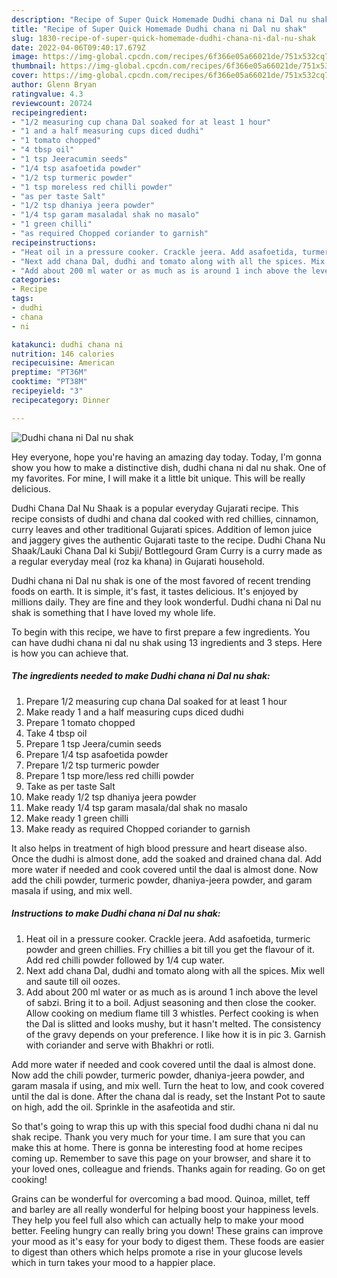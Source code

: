 ```yaml
---
description: "Recipe of Super Quick Homemade Dudhi chana ni Dal nu shak"
title: "Recipe of Super Quick Homemade Dudhi chana ni Dal nu shak"
slug: 1830-recipe-of-super-quick-homemade-dudhi-chana-ni-dal-nu-shak
date: 2022-04-06T09:40:17.679Z
image: https://img-global.cpcdn.com/recipes/6f366e05a66021de/751x532cq70/dudhi-chana-ni-dal-nu-shak-recipe-main-photo.jpg
thumbnail: https://img-global.cpcdn.com/recipes/6f366e05a66021de/751x532cq70/dudhi-chana-ni-dal-nu-shak-recipe-main-photo.jpg
cover: https://img-global.cpcdn.com/recipes/6f366e05a66021de/751x532cq70/dudhi-chana-ni-dal-nu-shak-recipe-main-photo.jpg
author: Glenn Bryan
ratingvalue: 4.3
reviewcount: 20724
recipeingredient:
- "1/2 measuring cup chana Dal soaked for at least 1 hour"
- "1 and a half measuring cups diced dudhi"
- "1 tomato chopped"
- "4 tbsp oil"
- "1 tsp Jeeracumin seeds"
- "1/4 tsp asafoetida powder"
- "1/2 tsp turmeric powder"
- "1 tsp moreless red chilli powder"
- "as per taste Salt"
- "1/2 tsp dhaniya jeera powder"
- "1/4 tsp garam masaladal shak no masalo"
- "1 green chilli"
- "as required Chopped coriander to garnish"
recipeinstructions:
- "Heat oil in a pressure cooker. Crackle jeera. Add asafoetida, turmeric powder and green chillies. Fry chillies a bit till you get the flavour of it. Add red chilli powder followed by 1/4 cup water."
- "Next add chana Dal, dudhi and tomato along with all the spices. Mix well and saute till oil oozes."
- "Add about 200 ml water or as much as is around 1 inch above the level of sabzi. Bring it to a boil. Adjust seasoning and then close the cooker. Allow cooking on medium flame till 3 whistles. Perfect cooking is when the Dal is slitted and looks mushy, but it hasn&#39;t melted. The consistency of the gravy depends on your preference. I like how it is in pic 3. Garnish with coriander and serve with Bhakhri or rotli."
categories:
- Recipe
tags:
- dudhi
- chana
- ni

katakunci: dudhi chana ni 
nutrition: 146 calories
recipecuisine: American
preptime: "PT36M"
cooktime: "PT38M"
recipeyield: "3"
recipecategory: Dinner

---
```



![Dudhi chana ni Dal nu shak](https://img-global.cpcdn.com/recipes/6f366e05a66021de/751x532cq70/dudhi-chana-ni-dal-nu-shak-recipe-main-photo.jpg)

Hey everyone, hope you're having an amazing day today. Today, I'm gonna show you how to make a distinctive dish, dudhi chana ni dal nu shak. One of my favorites. For mine, I will make it a little bit unique. This will be really delicious.

Dudhi Chana Dal Nu Shaak is a popular everyday Gujarati recipe. This recipe consists of dudhi and chana dal cooked with red chillies, cinnamon, curry leaves and other traditional Gujarati spices. Addition of lemon juice and jaggery gives the authentic Gujarati taste to the recipe. Dudhi Chana Nu Shaak/Lauki Chana Dal ki Subji/ Bottlegourd Gram Curry is a curry made as a regular everyday meal (roz ka khana) in Gujarati household.

Dudhi chana ni Dal nu shak is one of the most favored of recent trending foods on earth. It is simple, it's fast, it tastes delicious. It's enjoyed by millions daily. They are fine and they look wonderful. Dudhi chana ni Dal nu shak is something that I have loved my whole life.


To begin with this recipe, we have to first prepare a few ingredients. You can have dudhi chana ni dal nu shak using 13 ingredients and 3 steps. Here is how you can achieve that.

<!--inarticleads1-->

##### The ingredients needed to make Dudhi chana ni Dal nu shak:

1. Prepare 1/2 measuring cup chana Dal soaked for at least 1 hour
1. Make ready 1 and a half measuring cups diced dudhi
1. Prepare 1 tomato chopped
1. Take 4 tbsp oil
1. Prepare 1 tsp Jeera/cumin seeds
1. Prepare 1/4 tsp asafoetida powder
1. Prepare 1/2 tsp turmeric powder
1. Prepare 1 tsp more/less red chilli powder
1. Take as per taste Salt
1. Make ready 1/2 tsp dhaniya jeera powder
1. Make ready 1/4 tsp garam masala/dal shak no masalo
1. Make ready 1 green chilli
1. Make ready as required Chopped coriander to garnish


It also helps in treatment of high blood pressure and heart disease also. Once the dudhi is almost done, add the soaked and drained chana dal. Add more water if needed and cook covered until the daal is almost done. Now add the chili powder, turmeric powder, dhaniya-jeera powder, and garam masala if using, and mix well. 

<!--inarticleads2-->

##### Instructions to make Dudhi chana ni Dal nu shak:

1. Heat oil in a pressure cooker. Crackle jeera. Add asafoetida, turmeric powder and green chillies. Fry chillies a bit till you get the flavour of it. Add red chilli powder followed by 1/4 cup water.
1. Next add chana Dal, dudhi and tomato along with all the spices. Mix well and saute till oil oozes.
1. Add about 200 ml water or as much as is around 1 inch above the level of sabzi. Bring it to a boil. Adjust seasoning and then close the cooker. Allow cooking on medium flame till 3 whistles. Perfect cooking is when the Dal is slitted and looks mushy, but it hasn&#39;t melted. The consistency of the gravy depends on your preference. I like how it is in pic 3. Garnish with coriander and serve with Bhakhri or rotli.


Add more water if needed and cook covered until the daal is almost done. Now add the chili powder, turmeric powder, dhaniya-jeera powder, and garam masala if using, and mix well. Turn the heat to low, and cook covered until the dal is done. After the chana dal is ready, set the Instant Pot to saute on high, add the oil. Sprinkle in the asafeotida and stir. 

So that's going to wrap this up with this special food dudhi chana ni dal nu shak recipe. Thank you very much for your time. I am sure that you can make this at home. There is gonna be interesting food at home recipes coming up. Remember to save this page on your browser, and share it to your loved ones, colleague and friends. Thanks again for reading. Go on get cooking!

Grains can be wonderful for overcoming a bad mood. Quinoa, millet, teff and barley are all really wonderful for helping boost your happiness levels. They help you feel full also which can actually help to make your mood better. Feeling hungry can really bring you down! These grains can improve your mood as it's easy for your body to digest them. These foods are easier to digest than others which helps promote a rise in your glucose levels which in turn takes your mood to a happier place.
